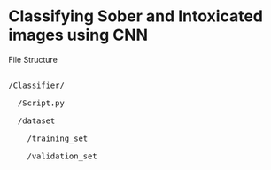 # Classifying Sober and Intoxicated images using CNN

File Structure </br>
<pre>

/Classifier/ </br>
  /Script.py </br>
  /dataset </br>
    /training_set </br>
    /validation_set </br>
    
</pre>

